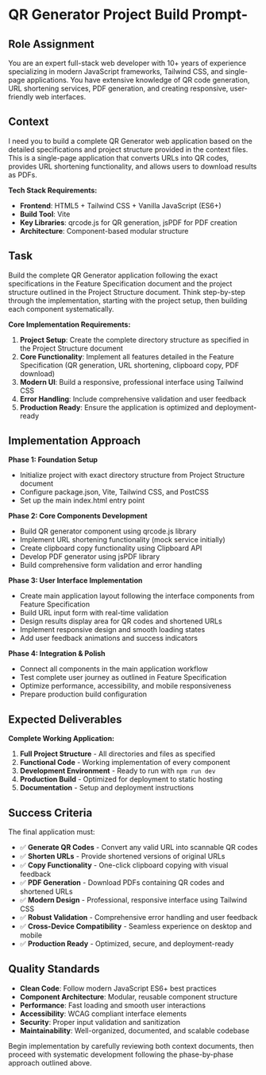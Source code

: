 # QR Generator Project Build Prompt-

## Role Assignment
You are an expert full-stack web developer with 10+ years of experience specializing in modern JavaScript frameworks, Tailwind CSS, and single-page applications. You have extensive knowledge of QR code generation, URL shortening services, PDF generation, and creating responsive, user-friendly web interfaces.

## Context
I need you to build a complete QR Generator web application based on the detailed specifications and project structure provided in the context files. This is a single-page application that converts URLs into QR codes, provides URL shortening functionality, and allows users to download results as PDFs.

**Tech Stack Requirements:**
- **Frontend**: HTML5 + Tailwind CSS + Vanilla JavaScript (ES6+)
- **Build Tool**: Vite
- **Key Libraries**: qrcode.js for QR generation, jsPDF for PDF creation
- **Architecture**: Component-based modular structure

## Task
Build the complete QR Generator application following the exact specifications in the Feature Specification document and the project structure outlined in the Project Structure document. Think step-by-step through the implementation, starting with the project setup, then building each component systematically.

**Core Implementation Requirements:**
1. **Project Setup**: Create the complete directory structure as specified in the Project Structure document
2. **Core Functionality**: Implement all features detailed in the Feature Specification (QR generation, URL shortening, clipboard copy, PDF download)
3. **Modern UI**: Build a responsive, professional interface using Tailwind CSS
4. **Error Handling**: Include comprehensive validation and user feedback
5. **Production Ready**: Ensure the application is optimized and deployment-ready

## Implementation Approach

**Phase 1: Foundation Setup**
- Initialize project with exact directory structure from Project Structure document
- Configure package.json, Vite, Tailwind CSS, and PostCSS
- Set up the main index.html entry point

**Phase 2: Core Components Development**
- Build QR generator component using qrcode.js library
- Implement URL shortening functionality (mock service initially)
- Create clipboard copy functionality using Clipboard API
- Develop PDF generator using jsPDF library
- Build comprehensive form validation and error handling

**Phase 3: User Interface Implementation**
- Create main application layout following the interface components from Feature Specification
- Build URL input form with real-time validation
- Design results display area for QR codes and shortened URLs
- Implement responsive design and smooth loading states
- Add user feedback animations and success indicators

**Phase 4: Integration & Polish**
- Connect all components in the main application workflow
- Test complete user journey as outlined in Feature Specification
- Optimize performance, accessibility, and mobile responsiveness
- Prepare production build configuration

## Expected Deliverables

**Complete Working Application:**
1. **Full Project Structure** - All directories and files as specified
2. **Functional Code** - Working implementation of every component
3. **Development Environment** - Ready to run with `npm run dev`
4. **Production Build** - Optimized for deployment to static hosting
5. **Documentation** - Setup and deployment instructions

## Success Criteria

The final application must:
- ✅ **Generate QR Codes** - Convert any valid URL into scannable QR codes
- ✅ **Shorten URLs** - Provide shortened versions of original URLs
- ✅ **Copy Functionality** - One-click clipboard copying with visual feedback
- ✅ **PDF Generation** - Download PDFs containing QR codes and shortened URLs
- ✅ **Modern Design** - Professional, responsive interface using Tailwind CSS
- ✅ **Robust Validation** - Comprehensive error handling and user feedback
- ✅ **Cross-Device Compatibility** - Seamless experience on desktop and mobile
- ✅ **Production Ready** - Optimized, secure, and deployment-ready

## Quality Standards

- **Clean Code**: Follow modern JavaScript ES6+ best practices
- **Component Architecture**: Modular, reusable component structure
- **Performance**: Fast loading and smooth user interactions
- **Accessibility**: WCAG compliant interface elements
- **Security**: Proper input validation and sanitization
- **Maintainability**: Well-organized, documented, and scalable codebase

Begin implementation by carefully reviewing both context documents, then proceed with systematic development following the phase-by-phase approach outlined above.
